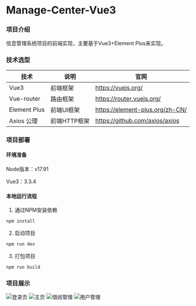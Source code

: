 # Manage-Center-Vue3

### 项目介绍

信息管理系统项目的前端实现，主要基于Vue3+Element Plus来实现。

### 技术选型

| 技术         | 说明         | 官网                           |
| ------------ | ------------ | ------------------------------ |
| Vue3         | 前端框架     | https://vuejs.org/             |
| Vue-router   | 路由框架     | https://router.vuejs.org/      |
| Element Plus | 前端UI框架   | https://element-plus.org/zh-CN/         |
| Axios 公理   | 前端HTTP框架 | https://github.com/axios/axios |

### 项目部署

#### 环境准备

Node版本：v17.91

Vue3：3.3.4

#### 本地运行流程

1. 通过NPM安装依赖

```sh
npm install
```

2. 启动项目

```sh
npm run dev
```

3. 打包项目

```sh
npm run build
```



### 项目展示

![登录页](https://s11.ax1x.com/2023/12/18/piI1Xkt.png)
![主页](https://s11.ax1x.com/2023/12/18/piI1fFx.png)
![借阅管理](https://s11.ax1x.com/2023/12/18/piI1RT1.png)
![用户管理](https://s11.ax1x.com/2023/12/18/piI14fK.png)